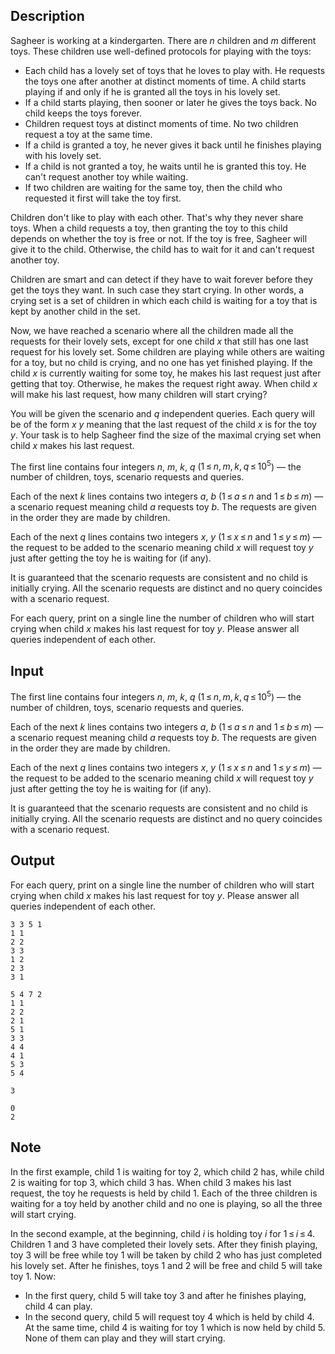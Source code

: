 ## Description

<div><p>Sagheer is working at a kindergarten. There are <span class="tex-span"><i>n</i></span> children and <span class="tex-span"><i>m</i></span> different toys. These children use well-defined protocols for playing with the toys:</p><ul> <li> Each child has a lovely set of toys that he loves to play with. He requests the toys one after another at distinct moments of time. A child starts playing if and only if he is granted all the toys in his lovely set.</li><li> If a child starts playing, then sooner or later he gives the toys back. No child keeps the toys forever.</li><li> Children request toys at distinct moments of time. No two children request a toy at the same time.</li><li> If a child is granted a toy, he never gives it back until he finishes playing with his lovely set.</li><li> If a child is not granted a toy, he waits until he is granted this toy. He can't request another toy while waiting.</li><li> If two children are waiting for the same toy, then the child who requested it first will take the toy first.</li></ul><p>Children don't like to play with each other. That's why they never share toys. When a child requests a toy, then granting the toy to this child depends on whether the toy is free or not. If the toy is free, Sagheer will give it to the child. Otherwise, the child has to wait for it and can't request another toy.</p><p>Children are smart and can detect if they have to wait forever before they get the toys they want. In such case they start crying. In other words, a crying set is a set of children in which each child is waiting for a toy that is kept by another child in the set.</p><p>Now, we have reached a scenario where all the children made all the requests for their lovely sets, except for one child <span class="tex-span"><i>x</i></span> that still has one last request for his lovely set. Some children are playing while others are waiting for a toy, but no child is crying, and no one has yet finished playing. If the child <span class="tex-span"><i>x</i></span> is currently waiting for some toy, he makes his last request just after getting that toy. Otherwise, he makes the request right away. When child <span class="tex-span"><i>x</i></span> will make his last request, how many children will start crying?</p><p>You will be given the scenario and <span class="tex-span"><i>q</i></span> <span class="tex-font-style-bf">independent</span> queries. Each query will be of the form <span class="tex-span"><i>x</i></span> <span class="tex-span"><i>y</i></span> meaning that the last request of the child <span class="tex-span"><i>x</i></span> is for the toy <span class="tex-span"><i>y</i></span>. Your task is to help Sagheer find the size of the <span class="tex-font-style-bf">maximal</span> crying set when child <span class="tex-span"><i>x</i></span> makes his last request.</p></div><div class="input-specification"><p>The first line contains four integers <span class="tex-span"><i>n</i></span>, <span class="tex-span"><i>m</i></span>, <span class="tex-span"><i>k</i></span>, <span class="tex-span"><i>q</i></span> (<span class="tex-span">1 ≤ <i>n</i>, <i>m</i>, <i>k</i>, <i>q</i> ≤ 10<sup class="upper-index">5</sup></span>)&nbsp;— the number of children, toys, scenario requests and queries.</p><p>Each of the next <span class="tex-span"><i>k</i></span> lines contains two integers <span class="tex-span"><i>a</i></span>, <span class="tex-span"><i>b</i></span> (<span class="tex-span">1 ≤ <i>a</i> ≤ <i>n</i></span> and <span class="tex-span">1 ≤ <i>b</i> ≤ <i>m</i></span>)&nbsp;— a scenario request meaning child <span class="tex-span"><i>a</i></span> requests toy <span class="tex-span"><i>b</i></span>. The requests are given in the order they are made by children.</p><p>Each of the next <span class="tex-span"><i>q</i></span> lines contains two integers <span class="tex-span"><i>x</i></span>, <span class="tex-span"><i>y</i></span> (<span class="tex-span">1 ≤ <i>x</i> ≤ <i>n</i></span> and <span class="tex-span">1 ≤ <i>y</i> ≤ <i>m</i></span>)&nbsp;— the request to be added to the scenario meaning child <span class="tex-span"><i>x</i></span> will request toy <span class="tex-span"><i>y</i></span> just after getting the toy he is waiting for (if any).</p><p>It is guaranteed that the scenario requests are consistent and no child is initially crying. All the scenario requests are distinct and no query coincides with a scenario request.</p></div><div class="output-specification"><p>For each query, print on a single line the number of children who will start crying when child <span class="tex-span"><i>x</i></span> makes his last request for toy <span class="tex-span"><i>y</i></span>. Please answer all queries independent of each other.</p></div>

## Input

<p>The first line contains four integers <span class="tex-span"><i>n</i></span>, <span class="tex-span"><i>m</i></span>, <span class="tex-span"><i>k</i></span>, <span class="tex-span"><i>q</i></span> (<span class="tex-span">1 ≤ <i>n</i>, <i>m</i>, <i>k</i>, <i>q</i> ≤ 10<sup class="upper-index">5</sup></span>)&nbsp;— the number of children, toys, scenario requests and queries.</p><p>Each of the next <span class="tex-span"><i>k</i></span> lines contains two integers <span class="tex-span"><i>a</i></span>, <span class="tex-span"><i>b</i></span> (<span class="tex-span">1 ≤ <i>a</i> ≤ <i>n</i></span> and <span class="tex-span">1 ≤ <i>b</i> ≤ <i>m</i></span>)&nbsp;— a scenario request meaning child <span class="tex-span"><i>a</i></span> requests toy <span class="tex-span"><i>b</i></span>. The requests are given in the order they are made by children.</p><p>Each of the next <span class="tex-span"><i>q</i></span> lines contains two integers <span class="tex-span"><i>x</i></span>, <span class="tex-span"><i>y</i></span> (<span class="tex-span">1 ≤ <i>x</i> ≤ <i>n</i></span> and <span class="tex-span">1 ≤ <i>y</i> ≤ <i>m</i></span>)&nbsp;— the request to be added to the scenario meaning child <span class="tex-span"><i>x</i></span> will request toy <span class="tex-span"><i>y</i></span> just after getting the toy he is waiting for (if any).</p><p>It is guaranteed that the scenario requests are consistent and no child is initially crying. All the scenario requests are distinct and no query coincides with a scenario request.</p>

## Output

<p>For each query, print on a single line the number of children who will start crying when child <span class="tex-span"><i>x</i></span> makes his last request for toy <span class="tex-span"><i>y</i></span>. Please answer all queries independent of each other.</p>





```input1
3 3 5 1
1 1
2 2
3 3
1 2
2 3
3 1

```




```input2
5 4 7 2
1 1
2 2
2 1
5 1
3 3
4 4
4 1
5 3
5 4

```




```output1
3

```




```output2
0
2

```



## Note

<p>In the first example, child <span class="tex-span">1</span> is waiting for toy <span class="tex-span">2</span>, which child <span class="tex-span">2</span> has, while child <span class="tex-span">2</span> is waiting for top <span class="tex-span">3</span>, which child <span class="tex-span">3</span> has. When child <span class="tex-span">3</span> makes his last request, the toy he requests is held by child <span class="tex-span">1</span>. Each of the three children is waiting for a toy held by another child and no one is playing, so all the three will start crying.</p><p>In the second example, at the beginning, child <span class="tex-span"><i>i</i></span> is holding toy <span class="tex-span"><i>i</i></span> for <span class="tex-span">1 ≤ <i>i</i> ≤ 4</span>. Children <span class="tex-span">1</span> and <span class="tex-span">3</span> have completed their lovely sets. After they finish playing, toy <span class="tex-span">3</span> will be free while toy <span class="tex-span">1</span> will be taken by child <span class="tex-span">2</span> who has just completed his lovely set. After he finishes, toys <span class="tex-span">1</span> and <span class="tex-span">2</span> will be free and child <span class="tex-span">5</span> will take toy <span class="tex-span">1</span>. Now:</p><ul> <li> In the first query, child <span class="tex-span">5</span> will take toy <span class="tex-span">3</span> and after he finishes playing, child <span class="tex-span">4</span> can play.</li><li> In the second query, child <span class="tex-span">5</span> will request toy <span class="tex-span">4</span> which is held by child <span class="tex-span">4</span>. At the same time, child <span class="tex-span">4</span> is waiting for toy <span class="tex-span">1</span> which is now held by child <span class="tex-span">5</span>. None of them can play and they will start crying. </li></ul>
